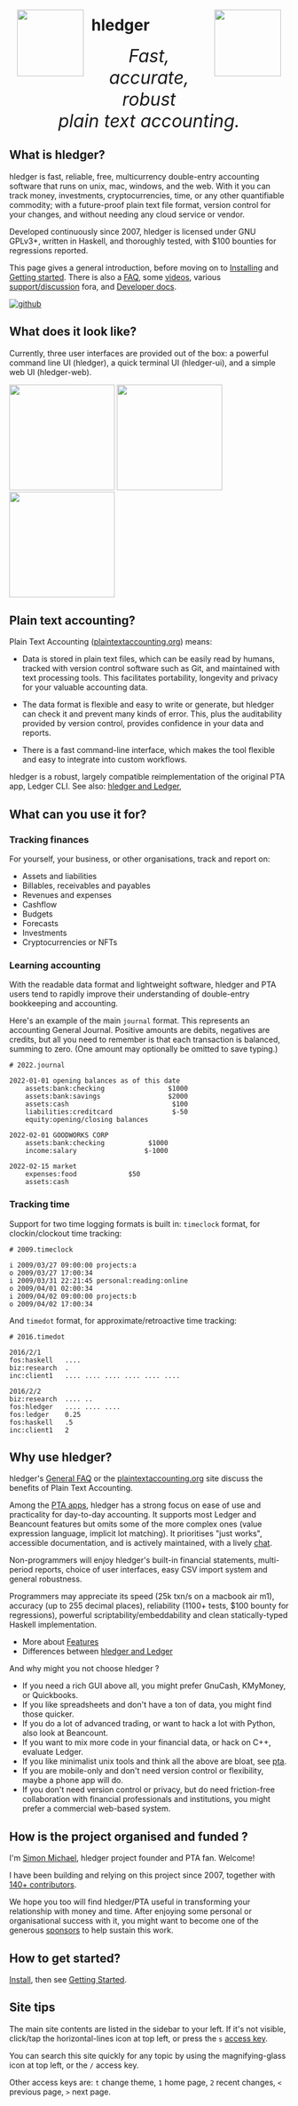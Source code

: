 <!-- stylesheet at bottom -->
<img id="coins" src="images/coins2-248.png" style="width:120px; margin:2em 1em; float:left;" />
<img id="coins" src="images/coins2-248.png" style="width:120px; margin:2em 1em; float:right;" />

# hledger
<!-- 
Tagline
https://www.stephendiehl.com/posts/marketing.html#persuasion-and-decision-makers :
1. It is memorable
2. It includes a key benefit
3. It differentiates
4. It imparts positivity
-->
<div id="tagline">
Fast, accurate, robust<br>
plain text accounting.
</div>

<div class=pagetoc>

<!-- toc -->
</div>

<!-- 
This page's verbosity oscillates. General goal: brief blurbs with links to more detail.
202208 version:
-->

## What is hledger?
<!--
- Fast, reliable, multicurrency double-entry accounting software that runs on unix, mac, windows, and the web.
- Free software, licensed under GNU GPLv3+.
- Developed and updated regularly since 2007
- Written in Haskell, with an extensive test suite and $100 bounties for regression reports.
-->

hledger is fast, reliable, free, multicurrency double-entry accounting software that runs on unix, mac, windows, and the web.
With it you can track money, investments, cryptocurrencies, time, or any other quantifiable commodity; with a future-proof plain text file format, version control for your changes, and without needing any cloud service or vendor.

Developed continuously since 2007, hledger is licensed under GNU GPLv3+, written in Haskell, and thoroughly tested, with $100 bounties for regressions reported.

This page gives a general introduction, before moving on to 
[Installing](install.html) and [Getting started](start.html).
There is also a [FAQ](faq.html),
some [videos](videos.html),
various [support/discussion](support.html) fora,
and [Developer docs](dev.html).

[![github](https://img.shields.io/github/stars/simonmichael/hledger.svg?logo=GitHub&label=Github)](https://github.com/simonmichael/hledger)

## What does it look like?

Currently, three user interfaces are provided out of the box:
a powerful command line UI (hledger), a quick terminal UI (hledger-ui), and a simple web UI (hledger-web).

<a href="/images/cli-green-bs-reg.png" class="highslide" onclick="return hs.expand(this, { captionText:'The hledger command line interface.' })"><img src="images/cli-green-bs-reg.png" height="190"></a>
<a href="/images/home-ui-3.png"        class="highslide" onclick="return hs.expand(this, { captionText:'The hledger-ui text user interface.' })"><img src="images/home-ui-3.png"        height="190"></a>
<a href="/images/web-bcexample.png"    class="highslide" onclick="return hs.expand(this, { captionText:'The hledger-web web user interface.' })"><img src="images/web-bcexample.png"    height="190"></a>

## Plain text accounting?

Plain Text Accounting ([plaintextaccounting.org](https://plaintextaccounting.org)) means:

- Data is stored in plain text files, which can be easily read by humans, tracked with version control software such as Git, and maintained with text processing tools. This facilitates portability, longevity and privacy for your valuable accounting data.

- The data format is flexible and easy to write or generate, but hledger can check it and prevent many kinds of error. This, plus the auditability provided by version control, provides confidence in your data and reports.

- There is a fast command-line interface, which makes the tool flexible and easy to integrate into custom workflows.

hledger is a robust, largely compatible reimplementation of the original PTA app, Ledger CLI.
See also: [hledger and Ledger](ledger.html),

<!-- Why not Gnucash, Quicken, or Xero ? -->
<!-- Why not another PTA app ? -->

## What can you use it for?

### Tracking finances

For yourself, your business, or other organisations, track and report on:

- Assets and liabilities
- Billables, receivables and payables
- Revenues and expenses
- Cashflow
- Budgets
- Forecasts
- Investments
- Cryptocurrencies or NFTs

### Learning accounting

With the readable data format and lightweight software, hledger and PTA users tend to rapidly improve their understanding of double-entry bookkeeping and accounting.

Here's an example of the main `journal` format. This represents an accounting General Journal. Positive amounts are debits, negatives are credits, but all you need to remember is that each transaction is balanced, summing to zero. (One amount may optionally be omitted to save typing.)

```journal
# 2022.journal

2022-01-01 opening balances as of this date
    assets:bank:checking                $1000
    assets:bank:savings                 $2000
    assets:cash                          $100
    liabilities:creditcard               $-50
    equity:opening/closing balances

2022-02-01 GOODWORKS CORP
    assets:bank:checking           $1000
    income:salary                 $-1000

2022-02-15 market
    expenses:food             $50
    assets:cash

```

### Tracking time

Support for two time logging formats is built in: `timeclock` format, for clockin/clockout time tracking:

```timeclock
# 2009.timeclock

i 2009/03/27 09:00:00 projects:a
o 2009/03/27 17:00:34
i 2009/03/31 22:21:45 personal:reading:online
o 2009/04/01 02:00:34
i 2009/04/02 09:00:00 projects:b
o 2009/04/02 17:00:34
```

And `timedot` format, for approximate/retroactive time tracking:

```timedot
# 2016.timedot

2016/2/1
fos:haskell   ....
biz:research  .
inc:client1   .... .... .... .... .... ....

2016/2/2
biz:research  .... ..
fos:hledger   .... .... ....
fos:ledger    0.25
fos:haskell   .5
inc:client1   2

```

<!--
Some other ideas:

- Eco accounting: tracking carbon footprint, tracking energy & resource usage
-->

## Why use hledger?

hledger's [General FAQ](faq.html) or the [plaintextaccounting.org](https://plaintextaccounting.org) site discuss the benefits of Plain Text Accounting.

Among the [PTA apps](https://plaintextaccounting.org/#pta-apps),
hledger has a strong focus on ease of use and practicality for day-to-day accounting.
It supports most Ledger and Beancount features but omits some of the more complex ones
(value expression language, implicit lot matching).
It prioritises "just works", accessible documentation,
and is actively maintained, with a lively [chat](support.html).

Non-programmers will enjoy hledger's 
built-in financial statements, 
multi-period reports, 
choice of user interfaces, 
easy CSV import system
and general robustness.

Programmers may appreciate its
speed (25k txn/s on a macbook air m1), 
accuracy (up to 255 decimal places), 
reliability (1100+ tests, $100 bounty for regressions), 
powerful scriptability/embeddability
and clean statically-typed Haskell implementation.

- More about [Features](features.html)
- Differences between [hledger and Ledger](ledger.html)

And why might you not choose hledger ?
- If you need a rich GUI above all, you might prefer GnuCash, KMyMoney, or Quickbooks.
- If you like spreadsheets and don't have a ton of data, you might find those quicker.
- If you do a lot of advanced trading, or want to hack a lot with Python, also look at Beancount.
- If you want to mix more code in your financial data, or hack on C++, evaluate Ledger.
- If you like minimalist unix tools and think all the above are bloat, see [pta](https://mandoc.bsd.lv/pta).
- If you are mobile-only and don't need version control or flexibility, maybe a phone app will do.
- If you don't need version control or privacy, but do need friction-free collaboration with financial professionals and institutions,
you might prefer a commercial web-based system.

## How is the project organised and funded ?

I'm [Simon Michael](http://joyful.com), hledger project founder and PTA fan. Welcome! 

I have been building and relying on this project since 2007, 
together with [140+ contributors](CREDITS.html).

We hope you too will find hledger/PTA useful in transforming your relationship with money and time.
After enjoying some personal or organisational success with it,
you might want to become one of the generous [sponsors](sponsor.html)
to help sustain this work. 

<a name="help"></a>
<a name="help-feedback"></a>

## How to get started?

[Install](install.html), then see [Getting Started](start.html).

## Site tips

The main site contents are listed in the sidebar to your left. If it's not visible, click/tap the horizontal-lines icon at top left, or press the `s` [access key].

You can search this site quickly for any topic by using the magnifying-glass icon at top left, or the `/` access key.

Other access keys are: `t` change theme, `1` home page, `2` recent changes, `<` previous page, `>` next page.


[access key]:                 https://en.wikipedia.org/wiki/Access_key#Access_in_different_browsers
[mail list]:                  https://groups.google.com/forum/#!forum/hledger
[Ledger CLI]:                 https://ledger-cli.org
[command line]:               hledger.html
[terminal]:                   ui.html
[web]:                        web.html
[balance sheet]:              hledger.html#balancesheet
[income statement]:           hledger.html#incomestatement
[cashflow]:                   hledger.html#cashflow
[depth limiting]:             hledger.html#depth-limiting
[output format]:              hledger.html#output-format
[download]:                   install.html#binary-packages
[build]:                      install.html#building-from-source
[command line]:               add.html
[terminal]:                   ui.html
[web]:                        web.html
[actively maintained]:        https://github.com/simonmichael/hledger/graphs/contributors
[releases]:                   https://hledger.org/release-notes
[plain text accounting]:      http://plaintextaccounting.org
[plain text accounting apps]: https://plaintextaccounting.org/#plain-text-accounting-apps
[version control system]:     https://en.wikipedia.org/wiki/Version_control
[git]:                        https://en.wikipedia.org/wiki/Git
[haskell]:                    https://wiki.haskell.org/Haskell
[double-entry accounting]:    https://en.wikipedia.org/wiki/Double-entry_bookkeeping
[install]:                    install.html
[ledgerlikes]:                https://plaintextaccounting.org/#plain-text-accounting-apps
[ledger]:                     https://www.ledger-cli.org
[ledger features]:            https://www.ledger-cli.org/features.html
[beancount]:                  http://furius.ca/beancount
[beancount2ledger]:           https://github.com/beancount/beancount2ledger
[ledger2beancount]:           https://github.com/beancount/ledger2beancount
[gpl]:                        https://en.wikipedia.org/wiki/GNU_General_Public_License
[library]:                    https://hackage.haskell.org/package/hledger-lib
[script]:                     https://github.com/simonmichael/hledger/blob/master/bin/hledger-check-tag-files.hs
[free software]:              https://en.wikipedia.org/wiki/Free_software


<style>

#grabber {
  text-align:center;
  padding:1em 1em 0 1em;
/*  border:2px solid limegreen; */
  border-radius:8px; 
  margin:1em;
}
#grabber .heading {
  /*font-style: italic; */
  font-size:x-large;
  font-weight:bold;
}

.content h1 { 
  font-size: 5em;
  font-style: italic;
  text-align:center;
  margin: 0.5em 0 0;
  display:block;
}
/* 
.content h2 { 
  text-align:center;
  font-size: 2em;
  margin-top:2em; 
}
*/
#tagline {
  font-size:xx-large;
  font-style:italic; 
  text-align:center;
  margin:0 0 0.5em;
}

#leadingword {
  font-weight:bold;
  font-style:italic;
  font-size:x-large;
}

#screenshots td {
  border: 0 !important;
  padding: 0 2em 0 0;
}

code::first-line {
  font-weight:bold;
}
</style>
